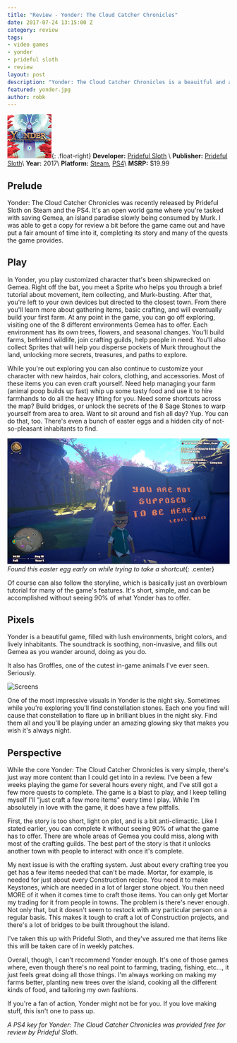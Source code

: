```yaml
---
title: "Review - Yonder: The Cloud Catcher Chronicles"
date: 2017-07-24 13:15:00 Z
category: review
tags:
- video games
- yonder
- prideful sloth
- review
layout: post
description: "Yonder: The Cloud Catcher Chronicles is a beauitful and addicting open world game of farming, crafting, and fetching."
featured: yonder.jpg
author: robk
---
```


![Yonder: The Cloud Catcher Chronicles](/images/yonder/cover.jpg){: .float-right}
**Developer:**  [Prideful Sloth](https://www.pridefulsloth.com/)	\\
**Publisher:** [Prideful Sloth](https://www.pridefulsloth.com/)\\
**Year:** 2017\\
**Platform:** [Steam](http://store.steampowered.com/app/580200/Yonder_The_Cloud_Catcher_Chronicles/), [PS4](https://store.playstation.com/#!/games/yonder-the-cloud-catcher-chronicles/cid=UP1243-CUSA08242_00-YONDERCCUS000000)\\
**MSRP:** $19.99

<h2>Prelude</h2>

Yonder: The Cloud Catcher Chronicles was recently released by Prideful Sloth on Steam and the PS4. It's an open world game where you're tasked with saving Gemea, an island paradise slowly being consumed by Murk. I was able to get a copy for review a bit before the game came out and have put a fair amount of time into it, completing its story and many of the quests the game provides.

<h2>Play</h2>

In Yonder, you play customized character that's been shipwrecked on Gemea. Right off the bat, you meet a Sprite who helps you through a brief tutorial about movement, item collecting, and Murk-busting. After that, you're left to your own devices but directed to the closest town. From there you'll learn more about gathering items, basic crafting, and will eventually build your first farm. At any point in the game, you can go off exploring, visiting one of the 8 different environments Gemea has to offer. Each environment has its own trees, flowers, and seasonal changes. You'll build farms, befriend wildlife, join crafting guilds, help people in need. You'll also collect Sprites that will help you disperse pockets of Murk throughout the land, unlocking more secrets, treasures, and paths to explore.

While you're out exploring you can also continue to customize your character with new hairdos, hair colors, clothing, and accessories. Most of these items you can even craft yourself. Need help managing your farm (animal poop builds up fast) whip up some tasty food and use it to hire farmhands to do all the heavy lifting for you. Need some shortcuts across the map? Build bridges, or unlock the secrets of the 8 Sage Stones to warp yourself from area to area. Want to sit around and fish all day? Yup. You can do that, too. There's even a bunch of easter eggs and a hidden city of not-so-pleasant inhabitants to find.

![Secret](/images/yonder/secret.jpg)
*Found this easter egg early on while trying to take a shortcut*{: .center}

Of course can also follow the storyline, which is basically just an overblown tutorial for many of the game's features. It's short, simple, and can be accomplished without seeing 90% of what Yonder has to offer.

<h2>Pixels</h2>

Yonder is a beautiful game, filled with lush environments, bright colors, and lively inhabitants. The soundtrack is soothing, non-invasive, and fills out Gemea as you wander around, doing as you do.

It also has Groffles, one of the cutest in-game animals I've ever seen. Seriously.

![Screens](/images/yonder/screens.jpg)

One of the most impressive visuals in Yonder is the night sky. Sometimes while you're exploring you'll find constellation stones. Each one you find will cause that constellation to flare up in brilliant blues in the night sky. Find them all and you'll be playing under an amazing glowing sky that makes you wish it's always night.


<h2>Perspective</h2>

While the core Yonder: The Cloud Catcher Chronicles is very simple, there's just way more content than I could get into in a review. I've been a few weeks playing the game for several hours every night, and I've still got a few more quests to complete. The game is a blast to play, and I keep telling myself I'll "just craft a few more items" every time I play. While I'm absolutely in love with the game, it does have a few pitfalls.

First, the story is too short, light on plot, and is a bit anti-climactic. Like I stated earlier, you can complete it without seeing 90% of what the game has to offer. There are whole areas of Gemea you could miss, along with most of the crafting guilds. The best part of the story is that it unlocks another town with people to interact with once it's complete.

My next issue is with the crafting system. Just about every crafting tree you get has a few items needed that can't be made. Mortar, for example, is needed for just about every Construction recipe. You need it to make Keystones, which are needed in a lot of larger stone object. You then need MORE of it when it comes time to craft those items. You can only get Mortar my trading for it from people in towns. The problem is there's never enough. Not only that, but it doesn't seem to restock with any particular person on a regular basis. This makes it tough to craft a lot of Construction projects, and there's a lot of bridges to be built throughout the island.

I've taken this up with Prideful Sloth, and they've assured me that items like this will be taken care of in weekly patches.

Overall, though, I can't recommend Yonder enough. It's one of those games where, even though there's no real point to farming, trading, fishing, etc..., it just feels great doing all those things. I'm always working on making my farms better, planting new trees over the island, cooking all the different kinds of food, and tailoring my own fashions.

If you're a fan of action, Yonder might not be for you. If you love making stuff, this isn't one to pass up.

*A PS4 key for Yonder: The Cloud Catcher Chronicles was provided free for review by Prideful Sloth.*
